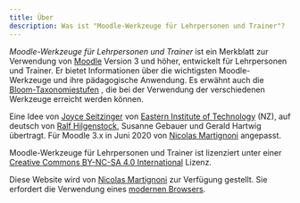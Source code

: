```yaml
---
title: Über
description: Was ist "Moodle-Werkzeuge für Lehrpersonen und Trainer"?
---
```


_Moodle-Werkzeuge für Lehrpersonen und Trainer_ ist ein Merkblatt zur Verwendung von [Moodle][moodle] Version 3 und höher, entwickelt für Lehrpersonen und Trainer. Er bietet Informationen über die wichtigsten Moodle-Werkzeuge und ihre pädagogische Anwendung. Es erwähnt auch die [Bloom-Taxonomiestufen][bloom] , die bei der Verwendung der verschiedenen Werkzeuge erreicht werden können.

Eine Idee von [Joyce Seitzinger](https://twitter.com/catspyjamasnz) von [Eastern Institute of Technology](https://www.eit.ac.nz/) (NZ), auf deutsch von [Ralf Hilgenstock](https://twitter.com/ralfh), Susanne Gebauer und Gerald Hartwig übertragt. Für Moodle 3.x in Juni 2020 von [Nicolas Martignoni][nm] angepasst.

Moodle-Werkzeuge für Lehrpersonen und Trainer ist lizenziert unter einer [Creative Commons BY-NC-SA 4.0 International][cc] Lizenz.

Diese Website wird von [Nicolas Martignoni][nm] zur Verfügung gestellt. Sie erfordert die Verwendung eines [modernen Browsers][browser].

 [moodle]: https://moodle.org/
 [bloom]: https://de.wikipedia.org/wiki/Benjamin_Bloom
 [cc]: https://creativecommons.org/licenses/by-nc-sa/4.0/
 [browser]: https://browsehappy.com/
 [nm]: https://blog.martignoni.net/a-propos/
